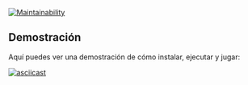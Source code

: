 [![Maintainability](https://api.codeclimate.com/v1/badges/b8011e598424ec5c4e01/maintainability)](https://codeclimate.com/github/Jacjaram/python-project-140/maintainability)

## Demostración

Aquí puedes ver una demostración de cómo instalar, ejecutar y jugar:

[![asciicast](https://asciinema.org/a/NVk2HDVNzsNACLR11ZV92mk3r)](https://asciinema.org/a/NVk2HDVNzsNACLR11ZV92mk3r)
